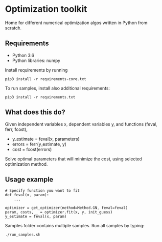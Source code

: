 # Optimization toolkit

Home for different numerical optimization algos written in Python from scratch.

## Requirements

- Python 3.6
- Python libraries: numpy

Install requirements by running

```
pip3 install -r requirements-core.txt
```

To run samples, install also additional requirements:

```
pip3 install -r requirements.txt
```

## What does this do?

Given independent variables x, dependent variables y, and functions (feval, ferr, fcost), 

- y_estimate = feval(x, parameters)
- errors = ferr(y_estimate, y)
- cost = fcost(errors)

Solve optimal parameters that will minimize the cost, using selected optimization method.

## Usage example

```
# Specify function you want to fit
def feval(x, param):
    ...

optimizer = get_optimizer(method=Method.GN, feval=feval)
param, costs, _ = optimizer.fit(x, y, init_guess)
y_estimate = feval(x, param)
```

Samples folder contains multiple samples. Run all samples by typing:

```
./run_samples.sh
```